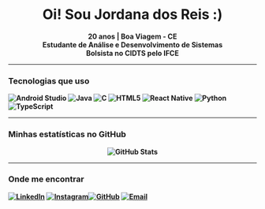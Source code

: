 <h1 align="center">Oi! Sou Jordana dos Reis :)</h1>

<p align="center">
  <b> 20 anos |  Boa Viagem - CE  
  <br />
  Estudante de Análise e Desenvolvimento de Sistemas  
  <br />
  Bolsista no CIDTS pelo IFCE
</p>

---

### Tecnologias que uso
![Android Studio](https://img.shields.io/badge/Android_Studio-3DDC84?style=for-the-badge&logo=android&logoColor=white)
![Java](https://img.shields.io/badge/Java-007396?style=for-the-badge&logo=java&logoColor=white)
![C](https://img.shields.io/badge/C-00599C?style=for-the-badge&logo=c&logoColor=white)
![HTML5](https://img.shields.io/badge/HTML5-E34F26?style=for-the-badge&logo=html5&logoColor=white)
![React Native](https://img.shields.io/badge/React_Native-61DAFB?style=for-the-badge&logo=react&logoColor=black)
![Python](https://img.shields.io/badge/Python-3776AB?style=for-the-badge&logo=python&logoColor=white)
![TypeScript](https://img.shields.io/badge/TypeScript-3178C6?style=for-the-badge&logo=typescript&logoColor=white)

---

### Minhas estatísticas no GitHub

<p align="center">
  <img src="https://github-readme-stats.vercel.app/api?username=jo-rdan-a&show_icons=true&theme=vue-dark&count_private=true" alt="GitHub Stats" />
</p>

---

###  Onde me encontrar
[![LinkedIn](https://img.shields.io/badge/LinkedIn-0A66C2?style=for-the-badge&logo=linkedin&logoColor=white)](https://www.linkedin.com/in/jordana-dos-reis-579003322/)  [![Instagram](https://img.shields.io/badge/Instagram-E4405F?style=for-the-badge&logo=instagram&logoColor=white)](https://instagram.com/jo_rdan_a)[![GitHub](https://img.shields.io/badge/GitHub-181717?style=for-the-badge&logo=github&logoColor=white)](https://github.com/jo-rdan-a)  [![Email](https://img.shields.io/badge/Email-D14836?style=for-the-badge&logo=gmail&logoColor=white)](mailto:jordanadosreis02@gmail.com)
